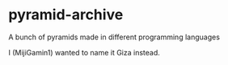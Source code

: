 # pyramid-archive
A bunch of pyramids made in different programming languages 

I (MijiGamin1) wanted to name it Giza instead.
